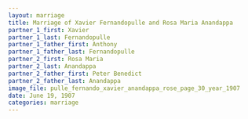 ```yaml
---
layout: marriage
title: Marriage of Xavier Fernandopulle and Rosa Maria Anandappa
partner_1_first: Xavier
partner_1_last: Fernandopulle
partner_1_father_first: Anthony
partner_1_father_last: Fernandopulle
partner_2_first: Rosa Maria
partner_2_last: Anandappa
partner_2_father_first: Peter Benedict
partner_2_father_last: Anandappa
image_file: pulle_fernando_xavier_anandappa_rose_page_30_year_1907
date: June 19, 1907
categories: marriage
---
```


